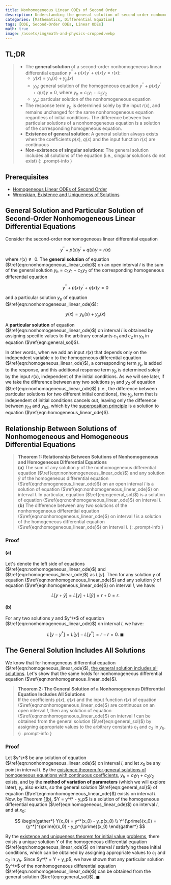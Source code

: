 ```yaml
---
title: Nonhomogeneous Linear ODEs of Second Order
description: Understanding the general solution of second-order nonhomogeneous linear differential equations, including the relationship between homogeneous and nonhomogeneous solutions, existence theorems, and the absence of singular solutions.
categories: [Mathematics, Differential Equation]
tags: [ODE, Second-Order ODEs, Linear ODEs]
math: true
image: /assets/img/math-and-physics-cropped.webp
---
```


## TL;DR
> - The **general solution** of a second-order nonhomogeneous linear differential equation $y^{\prime\prime} + p(x)y^{\prime} + q(x)y = r(x)$:
>   - $y(x) = y_h(x) + y_p(x)$
>   - $y_h$: general solution of the homogeneous equation $y^{\prime\prime} + p(x)y^{\prime} + q(x)y = 0$, where $y_h = c_1y_1 + c_2y_2$
>   - $y_p$: particular solution of the nonhomogeneous equation
> - The response term $y_p$ is determined solely by the input $r(x)$, and remains unchanged for the same nonhomogeneous equation regardless of initial conditions. The difference between two particular solutions of a nonhomogeneous equation is a solution of the corresponding homogeneous equation.
> - **Existence of general solution**: A general solution always exists when the coefficients $p(x)$, $q(x)$ and the input function $r(x)$ are continuous
> - **Non-existence of singular solutions**: The general solution includes all solutions of the equation (i.e., singular solutions do not exist)
{: .prompt-info }

## Prerequisites
- [Homogeneous Linear ODEs of Second Order](/posts/homogeneous-linear-odes-of-second-order/)
- [Wronskian, Existence and Uniqueness of Solutions](/posts/wronskian-existence-and-uniqueness-of-solutions/)

## General Solution and Particular Solution of Second-Order Nonhomogeneous Linear Differential Equations
Consider the second-order nonhomogeneous linear differential equation

$$ y^{\prime\prime} + p(x)y^{\prime} + q(x)y = r(x) \label{eqn:nonhomogeneous_linear_ode}\tag{1}$$

where $r(x) \not\equiv 0$. The **general solution** of equation ($\ref{eqn:nonhomogeneous_linear_ode}$) on an open interval $I$ is the sum of the general solution $y_h = c_1y_1 + c_2y_2$ of the corresponding homogeneous differential equation

$$ y^{\prime\prime} + p(x)y^{\prime} + q(x)y = 0 \label{eqn:homogeneous_linear_ode}\tag{2} $$

and a particular solution $y_p$ of equation ($\ref{eqn:nonhomogeneous_linear_ode}$):

$$ y(x) = y_h(x) + y_p(x) \label{eqn:general_sol}\tag{3}$$

A **particular solution** of equation ($\ref{eqn:nonhomogeneous_linear_ode}$) on interval $I$ is obtained by assigning specific values to the arbitrary constants $c_1$ and $c_2$ in $y_h$ in equation ($\ref{eqn:general_sol}$).

In other words, when we add an input $r(x)$ that depends only on the independent variable $x$ to the homogeneous differential equation ($\ref{eqn:homogeneous_linear_ode}$), a corresponding term $y_p$ is added to the response, and this additional response term $y_p$ is determined solely by the input $r(x)$, independent of the initial conditions. As we will see later, if we take the difference between any two solutions $y_1$ and $y_2$ of equation ($\ref{eqn:nonhomogeneous_linear_ode}$) (i.e., the difference between particular solutions for two different initial conditions), the $y_p$ term that is independent of initial conditions cancels out, leaving only the difference between ${y_h}_1$ and ${y_h}_2$, which by the [superposition principle](/posts/homogeneous-linear-odes-of-second-order/#superposition-principle) is a solution to equation ($\ref{eqn:homogeneous_linear_ode}$).

## Relationship Between Solutions of Nonhomogeneous and Homogeneous Differential Equations
> **Theorem 1: Relationship Between Solutions of Nonhomogeneous and Homogeneous Differential Equations**  
> **(a)** The sum of any solution $y$ of the nonhomogeneous differential equation ($\ref{eqn:nonhomogeneous_linear_ode}$) and any solution $\tilde{y}$ of the homogeneous differential equation ($\ref{eqn:homogeneous_linear_ode}$) on an open interval $I$ is a solution of equation ($\ref{eqn:nonhomogeneous_linear_ode}$) on interval $I$. In particular, equation ($\ref{eqn:general_sol}$) is a solution of equation ($\ref{eqn:nonhomogeneous_linear_ode}$) on interval $I$.  
> **(b)** The difference between any two solutions of the nonhomogeneous differential equation ($\ref{eqn:nonhomogeneous_linear_ode}$) on interval $I$ is a solution of the homogeneous differential equation ($\ref{eqn:homogeneous_linear_ode}$) on interval $I$.
{: .prompt-info }

### Proof
#### (a)
Let's denote the left side of equations ($\ref{eqn:nonhomogeneous_linear_ode}$) and ($\ref{eqn:homogeneous_linear_ode}$) as $L[y]$. Then for any solution $y$ of equation ($\ref{eqn:nonhomogeneous_linear_ode}$) and any solution $\tilde{y}$ of equation ($\ref{eqn:homogeneous_linear_ode}$) on interval $I$, we have:

$$ L[y + \tilde{y}] = L[y] + L[\tilde{y}] = r + 0 = r. $$

#### (b)
For any two solutions $y$ and $y^\*$ of equation ($\ref{eqn:nonhomogeneous_linear_ode}$) on interval $I$, we have:

$$ L[y - y^*] = L[y] - L[y^*] = r - r = 0.\ \blacksquare $$

## The General Solution Includes All Solutions
We know that for homogeneous differential equation ($\ref{eqn:homogeneous_linear_ode}$), [the general solution includes all solutions](/posts/wronskian-existence-and-uniqueness-of-solutions/#the-general-solution-includes-all-solutions). Let's show that the same holds for nonhomogeneous differential equation ($\ref{eqn:nonhomogeneous_linear_ode}$).

> **Theorem 2: The General Solution of a Nonhomogeneous Differential Equation Includes All Solutions**  
> If the coefficients $p(x)$, $q(x)$ and the input function $r(x)$ of equation ($\ref{eqn:nonhomogeneous_linear_ode}$) are continuous on an open interval $I$, then any solution of equation ($\ref{eqn:nonhomogeneous_linear_ode}$) on interval $I$ can be obtained from the general solution ($\ref{eqn:general_sol}$) by assigning appropriate values to the arbitrary constants $c_1$ and $c_2$ in $y_h$.
{: .prompt-info }

### Proof
Let $y^\*$ be any solution of equation ($\ref{eqn:nonhomogeneous_linear_ode}$) on interval $I$, and let $x_0$ be any point in interval $I$. By the [existence theorem for general solutions of homogeneous equations with continuous coefficients](/posts/wronskian-existence-and-uniqueness-of-solutions/#existence-of-general-solution), $y_h = c_1y_1 + c_2y_2$ exists, and by the **method of variation of parameters** (which we will explore later), $y_p$ also exists, so the general solution ($\ref{eqn:general_sol}$) of equation ($\ref{eqn:nonhomogeneous_linear_ode}$) exists on interval $I$. Now, by Theorem [1(b)](#relationship-between-solutions-of-nonhomogeneous-and-homogeneous-differential-equations), $Y = y^\* - y_p$ is a solution of the homogeneous differential equation ($\ref{eqn:homogeneous_linear_ode}$) on interval $I$, and at $x_0$:

$$ \begin{gather*}
Y(x_0) = y^*(x_0) - y_p(x_0) \\
Y^{\prime}(x_0) = {y^*}^{\prime}(x_0) - y_p^{\prime}(x_0)
\end{gather*} $$

By the [existence and uniqueness theorem for initial value problems](/posts/wronskian-existence-and-uniqueness-of-solutions/#existence-and-uniqueness-theorem-for-initial-value-problems), there exists a unique solution $Y$ of the homogeneous differential equation ($\ref{eqn:homogeneous_linear_ode}$) on interval $I$ satisfying these initial conditions, which can be obtained by assigning appropriate values to $c_1$ and $c_2$ in $y_h$. Since $y^\* = Y + y_p$, we have shown that any particular solution $y^\*$ of the nonhomogeneous differential equation ($\ref{eqn:nonhomogeneous_linear_ode}$) can be obtained from the general solution ($\ref{eqn:general_sol}$). $\blacksquare$
